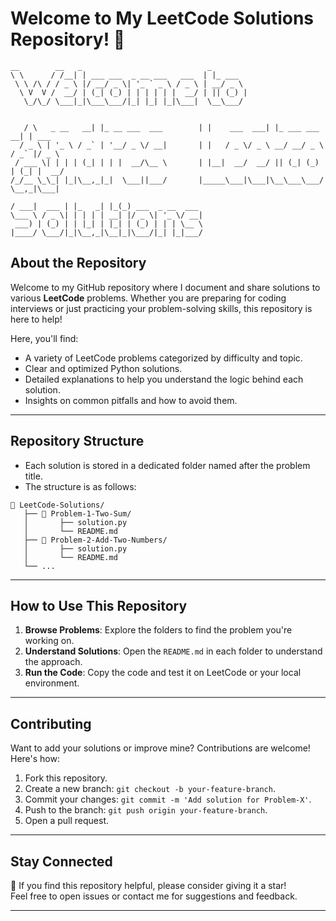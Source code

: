 
# Welcome to My LeetCode Solutions Repository! 🚀
```
__        __   _                            _                               
\ \      / /__| | ___ ___  _ __ ___   ___  | |_ ___                         
 \ \ /\ / / _ \ |/ __/ _ \| '_ ` _ \ / _ \ | __/ _ \                        
  \ V  V /  __/ | (_| (_) | | | | | |  __/ | || (_) |                       
   \_/\_/ \___|_|\___\___/|_| |_| |_|\___|  \__\___/


   / \   _ __   __| |_ __ ___  ___        | |    ___  ___| |_ ___ ___   __| | ___ 
  / _ \ | '_ \ / _` | '__/ _ \/ __|       | |   / _ \/ _ \ __/ __/ _ \ / _` |/ _ \
 / ___ \| | | | (_| | | |  __/\__ \       | |__|  __/  __/ || (_| (_) | (_| |  __/
/_/__ \_\_| |_|\__,_|_|  \___||___/       |_____\___|\___|\__\___\___/ \__,_|\___|

/ ___|  ___ | |_   _| |_(_) ___  _ __  ___                                  
\___ \ / _ \| | | | | __| |/ _ \| '_ \/ __|                                 
 ___) | (_) | | |_| | |_| | (_) | | | \__ \                                 
|____/ \___/|_|\__,_|\__|_|\___/|_| |_|___/  
```

## About the Repository
Welcome to my GitHub repository where I document and share solutions to various **LeetCode** problems. Whether you are preparing for coding interviews or just practicing your problem-solving skills, this repository is here to help!

Here, you'll find:
- A variety of LeetCode problems categorized by difficulty and topic.
- Clear and optimized Python solutions.
- Detailed explanations to help you understand the logic behind each solution.
- Insights on common pitfalls and how to avoid them.

---

## Repository Structure
- Each solution is stored in a dedicated folder named after the problem title.
- The structure is as follows:

```
📁 LeetCode-Solutions/
   ├── 📁 Problem-1-Two-Sum/
   │       ├── solution.py
   │       └── README.md
   ├── 📁 Problem-2-Add-Two-Numbers/
   │       ├── solution.py
   │       └── README.md
   └── ...
```

---

## How to Use This Repository
1. **Browse Problems**: Explore the folders to find the problem you're working on.
2. **Understand Solutions**: Open the `README.md` in each folder to understand the approach.
3. **Run the Code**: Copy the code and test it on LeetCode or your local environment.

---

## Contributing
Want to add your solutions or improve mine? Contributions are welcome! Here's how:
1. Fork this repository.
2. Create a new branch: `git checkout -b your-feature-branch`.
3. Commit your changes: `git commit -m 'Add solution for Problem-X'`.
4. Push to the branch: `git push origin your-feature-branch`.
5. Open a pull request.

---

## Stay Connected
🌟 If you find this repository helpful, please consider giving it a star!  
Feel free to open issues or contact me for suggestions and feedback.

---
